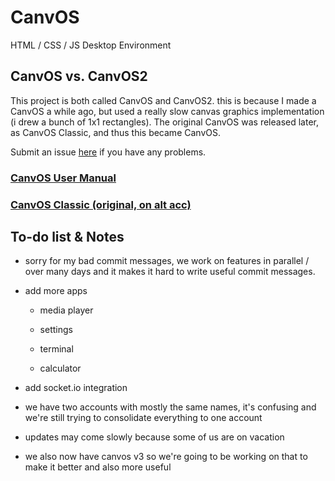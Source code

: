 # CanvOS
HTML / CSS / JS Desktop Environment

## CanvOS vs. CanvOS2

This project is both called CanvOS and CanvOS2. this is because I made a CanvOS a while ago, but used a really slow canvas graphics implementation (i drew a bunch of 1x1 rectangles). The original CanvOS was released later, as CanvOS Classic, and thus this became CanvOS.

Submit an issue [here](https://github.com/creatively-stupid/canvos/issues/new) if you have any problems.

### [CanvOS User Manual](https://docs.google.com/document/d/1rXQyqDcJKOt74pPxdw4zRbT2L4rDulDRoVwh8JqtnZw/)

### [CanvOS Classic (original, on alt acc)](https://github.com/CreativelyStupid/canvos-classic)

## To-do list & Notes

- sorry for my bad commit messages, we work on features in parallel / over many days and it makes it hard to write useful commit messages.

- add more apps

  - media player

  - settings

  - terminal

  - calculator

- add socket.io integration

- we have two accounts with mostly the same names, it's confusing and we're still trying to consolidate everything to one account

- updates may come slowly because some of us are on vacation

- we also now have canvos v3 so we're going to be working on that to make it better and also more useful
